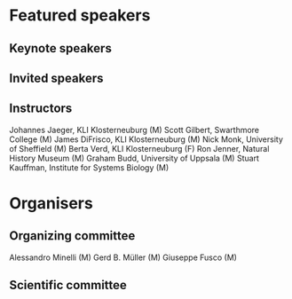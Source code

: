 # Featured speakers

## Keynote speakers


## Invited speakers


## Instructors
Johannes Jaeger, KLI Klosterneuburg (M)
Scott Gilbert, Swarthmore College (M)
James DiFrisco, KLI Klosterneuburg (M) 
Nick Monk, University of Sheffield (M)
Berta Verd, KLI Klosterneuburg (F)
Ron Jenner, Natural History Museum (M)
Graham Budd, University of Uppsala (M)
Stuart Kauffman, Institute for Systems Biology (M)


# Organisers


## Organizing committee
Alessandro Minelli (M)
Gerd B. Müller (M)
Giuseppe Fusco (M)


## Scientific committee
